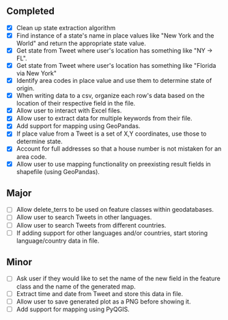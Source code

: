 ## Completed
- [X] Clean up state extraction algorithm
- [X] Find instance of a state's name in place values like "New York and the World" and return the appropriate state value.
- [X] Get state from Tweet where user's location has something like "NY -> FL".
- [X] Get state from Tweet where user's location has something like "Florida via New York"
- [X] Identify area codes in place value and use them to determine state of origin.
- [X] When writing data to a csv, organize each row's data based on the location of their respective field in the file.
- [X] Allow user to interact with Excel files.
- [X] Allow user to extract data for multiple keywords from their file.
- [X] Add support for mapping using GeoPandas.
- [X] If place value from a Tweet is a set of X,Y coordinates, use those to determine state.
- [X] Account for full addresses so that a house number is not mistaken for an area code.
- [X] Allow user to use mapping functionality on preexisting result fields in shapefile (using GeoPandas).

## Major
- [ ] Allow delete_terrs to be used on feature classes within geodatabases.
- [ ] Allow user to search Tweets in other languages.
- [ ] Allow user to search Tweets from different countries.
- [ ] If adding support for other languages and/or countries, start storing language/country data in file.

## Minor
- [ ] Ask user if they would like to set the name of the new field in the feature class and the name of the generated map.
- [ ] Extract time and date from Tweet and store this data in file.
- [ ] Allow user to save generated plot as a PNG before showing it.
- [ ] Add support for mapping using PyQGIS.